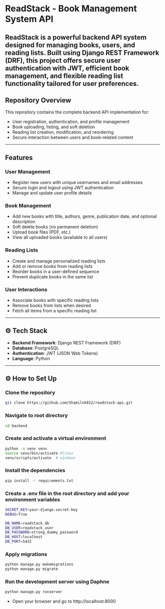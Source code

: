 # ReadStack - Book Management System API

ReadStack is a powerful backend API system designed for managing books, users, and reading lists. Built using Django REST Framework (DRF), this project offers secure user authentication with JWT, efficient book management, and flexible reading list functionality tailored for user preferences.
---

## Repository Overview

This repository contains the complete backend API implementation for:

- User registration, authentication, and profile management
- Book uploading, listing, and soft deletion
- Reading list creation, modification, and reordering
- Secure interaction between users and book-related content

---

## Features

### User Management
- Register new users with unique usernames and email addresses
- Secure login and logout using JWT authentication
- Manage and update user profile details

### Book Management
- Add new books with title, authors, genre, publication date, and optional description
- Soft delete books (no permanent deletion)
- Upload book files (PDF, etc.)
- View all uploaded books (available to all users)

### Reading Lists
- Create and manage personalized reading lists
- Add or remove books from reading lists
- Reorder books in a user-defined sequence
- Prevent duplicate books in the same list

### User Interactions
- Associate books with specific reading lists
- Remove books from lists when desired
- Fetch all items from a specific reading list

---

## ⚙️ Tech Stack

- **Backend Framework**: Django REST Framework (DRF)
- **Database**: PostgreSQL
- **Authentication**: JWT (JSON Web Tokens)
- **Language**: Python

---

## ⚙️ How to Set Up

### Clone the repository

```bash
git clone https://github.com/Shamilnk812/readstack-api.git
```

### Navigate to root directory

```bash
cd backend
```

### Create and activate a virtual environment

```bash
python -m venv venv
source venv/bin/activate #linux
venv/scripts/activate  # windows
```

### Install the dependencies

```bash
pip install -r requirements.txt
```

### Create a .env file in the root directory and add your environment variables

```bash
SECRET_KEY=your-django-secret-key
DEBUG=True

DB_NAME=readstack_db
DB_USER=readstack_user
DB_PASSWORD=strong_dummy_password
DB_HOST=localhost
DB_PORT=5432
```

### Apply migrations

```bash
python manage.py makemigrations
python manage.py migrate
```

### Run the development server using Daphne

```bash
python manage.py runserver
```

- Open your browser and go to http://localhost:8000
